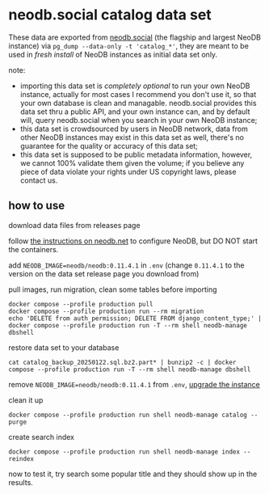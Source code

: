 neodb.social catalog data set
=============================

These data are exported from [neodb.social](https://neodb.social) (the flagship and largest NeoDB instance) via `pg_dump --data-only -t 'catalog_*'`, they are meant to be used in *fresh install* of NeoDB instances as initial data set only. 

note: 

- importing this data set is *completely optional* to run your own NeoDB instance, actually for most cases I recommend you don't use it, so that your own database is clean and managable. neodb.social provides this data set thru a public API, and your own instance can, and by default will, query neodb.social when you search in your own NeoDB instance;
- this data set is crowdsourced by users in NeoDB network, data from other NeoDB instances may exist in this data set as well, there's no guarantee for the quality or accuracy of this data set;
- this data set is supposed to be public metadata information, however, we cannot 100% validate them given the volume; if you believe any piece of data violate your rights under US copyright laws, please contact us. 

how to use
----------

download data files from releases page

follow [the instructions on neodb.net](https://neodb.net/install/) to configure NeoDB, but DO NOT start the containers.

add `NEODB_IMAGE=neodb/neodb:0.11.4.1` in `.env` (change `0.11.4.1` to the version on the data set release page you download from) 

pull images, run migration, clean some tables before importing
```
docker compose --profile production pull
docker compose --profile production run --rm migration
echo 'DELETE from auth_permission; DELETE FROM django_content_type;' | docker compose --profile production run -T --rm shell neodb-manage dbshell
```

restore data set to your database
```
cat catalog_backup_20250122.sql.bz2.part* | bunzip2 -c | docker compose --profile production run -T --rm shell neodb-manage dbshell
```

remove `NEODB_IMAGE=neodb/neodb:0.11.4.1` from `.env`, [upgrade the instance](https://neodb.net/upgrade/)

clean it up
```
docker compose --profile production run shell neodb-manage catalog --purge
```

create search index
```
docker compose --profile production run shell neodb-manage index --reindex
```

now to test it, try search some popular title and they should show up in the results.
